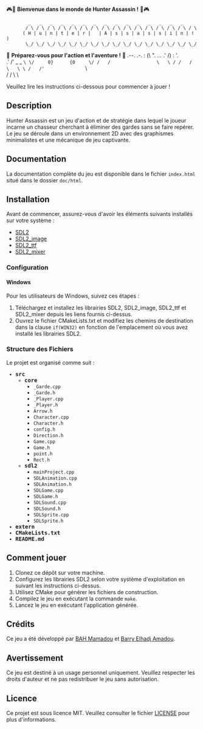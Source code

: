 🎮🏹 **Bienvenue dans le monde de Hunter Assassin !** 🏹🎮

            _   _   _   _   _   _   _   _   _   _   _   _   _   _   _  
           / \ / \ / \ / \ / \ / \ / \ / \ / \ / \ / \ / \ / \ / \ / \ / \ 
          ( H | u | n | t | e | r |   | A | s | s | a | s | s | i | n | ! )
           \_/ \_/ \_/ \_/ \_/ \_/ \_/ \_/ \_/ \_/ \_/ \_/ \_/ \_/ \_/ \_/ 

🎯 **Préparez-vous pour l'action et l'aventure !** 🎯
           .--.        .-.
          : (\ ". _..._ .' /) :
           '.    `        `    .'
            /'   _        _   `\
          \/     0}      {0     \/
          /   /                 \   \
          / /   /             \   \ \
          /   /'               `\   \
          /   /                   \   \

         

Veuillez lire les instructions ci-dessous pour commencer à jouer !

## Description

Hunter Assassin est un jeu d'action et de stratégie dans lequel le joueur incarne un chasseur cherchant à éliminer des gardes sans se faire repérer. Le jeu se déroule dans un environnement 2D avec des graphismes minimalistes et une mécanique de jeu captivante.

## Documentation

La documentation complète du jeu est disponible dans le fichier `index.html` situé dans le dossier `doc/html`.

## Installation

Avant de commencer, assurez-vous d'avoir les éléments suivants installés sur votre système :

- [SDL2](https://www.libsdl.org/)
- [SDL2_image](https://www.libsdl.org/projects/SDL_image/)
- [SDL2_ttf](https://www.libsdl.org/projects/SDL_ttf/)
- [SDL2_mixer](https://www.libsdl.org/projects/SDL_mixer/)

### Configuration

#### Windows

Pour les utilisateurs de Windows, suivez ces étapes :

1. Téléchargez et installez les librairies SDL2, SDL2_image, SDL2_ttf et SDL2_mixer depuis les liens fournis ci-dessus.
2. Ouvrez le fichier CMakeLists.txt et modifiez les chemins de destination dans la clause `if(WIN32)` en fonction de l'emplacement où vous avez installé les librairies SDL2.

### Structure des Fichiers

Le projet est organisé comme suit :
<div style="font-family: monospace;">
    <ul>
        <li>
            <strong>src</strong>
            <ul>
                <li>
                    <strong>core</strong>
                    <ul>
                        <li><code>_Garde.cpp</code></li>
                        <li><code>_Garde.h</code></li>
                        <li><code>_Player.cpp</code></li>
                        <li><code>_Player.h</code></li>
                        <li><code>Arrow.h</code></li>
                        <li><code>Character.cpp</code></li>
                        <li><code>Character.h</code></li>
                        <li><code>config.h</code></li>
                        <li><code>Direction.h</code></li>
                        <li><code>Game.cpp</code></li>
                        <li><code>Game.h</code></li>
                        <li><code>point.h</code></li>
                        <li><code>Rect.h</code></li>
                    </ul>
                </li>
                <li>
                    <strong>sdl2</strong>
                    <ul>
                        <li><code>mainProject.cpp</code></li>
                        <li><code>SDLAnimation.cpp</code></li>
                        <li><code>SDLAnimation.h</code></li>
                        <li><code>SDLGame.cpp</code></li>
                        <li><code>SDLGame.h</code></li>
                        <li><code>SDLSound.cpp</code></li>
                        <li><code>SDLSound.h</code></li>
                        <li><code>SDLSprite.cpp</code></li>
                        <li><code>SDLSprite.h</code></li>
                    </ul>
                </li>
            </ul>
        </li>
        <li><strong>extern</strong></li>
        <li><strong>CMakeLists.txt</strong></li>
        <li><strong>README.md</strong></li>
    </ul>
</div>


## Comment jouer

1. Clonez ce dépôt sur votre machine.
2. Configurez les librairies SDL2 selon votre système d'exploitation en suivant les instructions ci-dessus.
3. Utilisez CMake pour générer les fichiers de construction.
4. Compilez le jeu en exécutant la commande `make`.
5. Lancez le jeu en exécutant l'application générée.

## Crédits

Ce jeu a été développé par [BAH Mamadou](https://github.com/bahAli21) et [Barry Elhadj Amadou](https://github.com/barryelhadj).


## Avertissement

Ce jeu est destiné à un usage personnel uniquement. Veuillez respecter les droits d'auteur et ne pas redistribuer le jeu sans autorisation.

## Licence

Ce projet est sous licence MIT. Veuillez consulter le fichier [LICENSE](LICENSE) pour plus d'informations.
